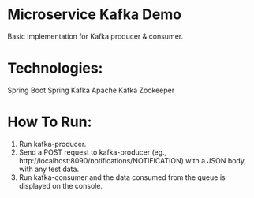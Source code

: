 # Microservice Kafka Demo
Basic implementation for Kafka producer & consumer.

# Technologies:
Spring Boot
Spring Kafka
Apache Kafka
Zookeeper

# How To Run:
1. Run kafka-producer.
2. Send a POST request to kafka-producer (eg., http://localhost:8090/notifications/NOTIFICATION) with a JSON body, with any test data.
3. Run kafka-consumer and the data consumed from the queue is displayed on the console.
